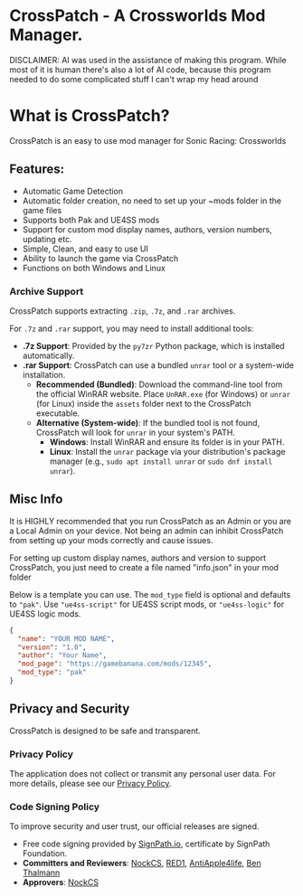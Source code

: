 # CrossPatch - A Crossworlds Mod Manager.

DISCLAIMER: AI was used in the assistance of making this program. 
While most of it is human there's also a lot of AI code, because this program needed to do some complicated stuff I can't wrap my head around


# What is CrossPatch?
CrossPatch is an easy to use mod manager for Sonic Racing: Crossworlds

## Features:
- Automatic Game Detection
- Automatic folder creation, no need to set up your ~mods folder in the game files
- Supports both Pak and UE4SS mods
- Support for custom mod display names, authors, version numbers, updating etc.
- Simple, Clean, and easy to use UI
- Ability to launch the game via CrossPatch
- Functions on both Windows and Linux

### Archive Support
CrossPatch supports extracting `.zip`, `.7z`, and `.rar` archives.

For `.7z` and `.rar` support, you may need to install additional tools:
- **.7z Support**: Provided by the `py7zr` Python package, which is installed automatically.
- **.rar Support**: CrossPatch can use a bundled `unrar` tool or a system-wide installation.
  - **Recommended (Bundled)**: Download the command-line tool from the official WinRAR website. Place `UnRAR.exe` (for Windows) or `unrar` (for Linux) inside the `assets` folder next to the CrossPatch executable.
  - **Alternative (System-wide)**: If the bundled tool is not found, CrossPatch will look for `unrar` in your system's PATH.
    - **Windows**: Install WinRAR and ensure its folder is in your PATH.
    - **Linux**: Install the `unrar` package via your distribution's package manager (e.g., `sudo apt install unrar` or `sudo dnf install unrar`).

## Misc Info

It is HIGHLY recommended that you run CrossPatch as an Admin or you are a Local Admin on your device. Not being an admin can inhibit CrossPatch from setting up your mods correctly and cause issues.

For setting up custom display names, authors and version to support CrossPatch, you just need to create a file named "info.json" in your mod folder

Below is a template you can use. The `mod_type` field is optional and defaults to `"pak"`. Use `"ue4ss-script"` for UE4SS script mods, or `"ue4ss-logic"` for UE4SS logic mods.

```json
{
  "name": "YOUR MOD NAME",
  "version": "1.0",
  "author": "Your Name",
  "mod_page": "https://gamebanana.com/mods/12345",
  "mod_type": "pak" 
}
```

## Privacy and Security

CrossPatch is designed to be safe and transparent.

### Privacy Policy

The application does not collect or transmit any personal user data. For more details, please see our [Privacy Policy](PRIVACY.md).

### Code Signing Policy

To improve security and user trust, our official releases are signed.

*   Free code signing provided by [SignPath.io](https://signpath.io), certificate by SignPath Foundation.
*   **Committers and Reviewers**: [NockCS](https://github.com/NickPlayzGITHUB), [RED1](https://github.com/Red1Fouad), [AntiApple4life](https://github.com/AntiApple4life), [Ben Thalmann](https://github.com/btdotdev)
*   **Approvers**: [NockCS](https://github.com/NickPlayzGITHUB)
```
